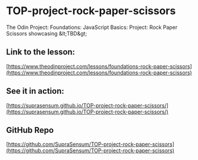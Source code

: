 # TOP-project-rock-paper-scissors

The Odin Project: Foundations: JavaScript Basics: Project: Rock Paper Scissors showcasing \&lt;TBD\&gt;

## Link to the lesson:

[https://www.theodinproject.com/lessons/foundations-rock-paper-scissors](https://www.theodinproject.com/lessons/foundations-rock-paper-scissors)

## See it in action:

[https://suprasensum.github.io/TOP-project-rock-paper-scissors/](https://suprasensum.github.io/TOP-project-rock-paper-scissors/)

## GitHub Repo

[https://github.com/SupraSensum/TOP-project-rock-paper-scissors](https://github.com/SupraSensum/TOP-project-rock-paper-scissors)